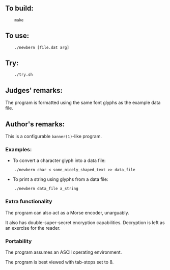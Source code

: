 ## To build:

``` <!---sh-->
    make
```


## To use:

``` <!---sh-->
    ./newbern [file.dat arg]
```


## Try:

``` <!---sh-->
    ./try.sh
```


## Judges' remarks:

The program is formatted using the same font glyphs as the example
data file.


## Author's remarks:

This is a configurable `banner(1)`-like program.


### Examples:

- To convert a character glyph into a data file:

``` <!---sh-->
    ./newbern char < some_nicely_shaped_text >> data_file
```


- To print a string using glyphs from a data file:

``` <!---sh-->
    ./newbern data_file a_string
```


### Extra functionality

The program can also act as a Morse encoder, unarguably.

It also has double-super-secret encryption capabilities.
Decryption is left as an exercise for the reader.


### Portability

The program assumes an ASCII operating environment.

The program is best viewed with tab-stops set to 8.


<!--

    Copyright © 1984-2024 by Landon Curt Noll. All Rights Reserved.

    You are free to share and adapt this file under the terms of this license:

	Creative Commons Attribution-ShareAlike 4.0 International (CC BY-SA 4.0)

    For more information, see:

	https://creativecommons.org/licenses/by-sa/4.0/

-->
